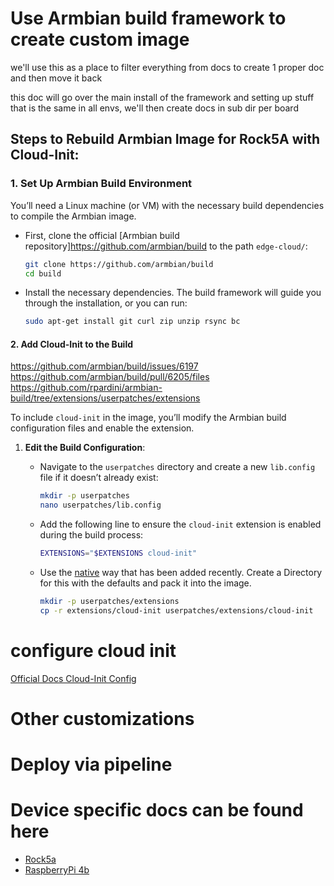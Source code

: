 # Use Armbian build framework to create custom image

we'll use this as a place to filter everything from docs to create 1 proper doc and then move it back

this doc will go over the main install of the framework and setting up stuff that is the same in all envs, we'll then create docs in sub dir per board


## Steps to Rebuild Armbian Image for Rock5A with Cloud-Init:

### 1. **Set Up Armbian Build Environment**

You’ll need a Linux machine (or VM) with the necessary build dependencies to compile the Armbian image.

- First, clone the official [Armbian build repository]https://github.com/armbian/build to the path `edge-cloud/`:
  
  ```bash
  git clone https://github.com/armbian/build
  cd build
  ```

- Install the necessary dependencies. The build framework will guide you through the installation, or you can run:

  ```bash
  sudo apt-get install git curl zip unzip rsync bc
  ```

#### 2. **Add Cloud-Init to the Build**


https://github.com/armbian/build/issues/6197
https://github.com/armbian/build/pull/6205/files
https://github.com/rpardini/armbian-build/tree/extensions/userpatches/extensions



To include `cloud-init` in the image, you’ll modify the Armbian build configuration files and enable the extension.

1. **Edit the Build Configuration**:
   
   - Navigate to the `userpatches` directory and create a new `lib.config` file if it doesn’t already exist:
     ```bash
     mkdir -p userpatches
     nano userpatches/lib.config
     ```

   - Add the following line to ensure the `cloud-init` extension is enabled during the build process:
     ```bash
     EXTENSIONS="$EXTENSIONS cloud-init"
     ```

   
   - Use the [native](https://github.com/armbian/build/pull/6205/files) way that has been added recently. Create a Directory for this with the defaults and pack it into the image.
     ```bash
     mkdir -p userpatches/extensions
     cp -r extensions/cloud-init userpatches/extensions/cloud-init
     ```
     

# configure cloud init

[Official Docs Cloud-Init Config](https://cloudinit.readthedocs.io/en/latest/reference/examples.html)


# Other customizations


# Deploy via pipeline

# Device specific docs can be found here
- [Rock5a](./rock5a/readme.md)
- [RaspberryPi 4b](./rpi4b)


